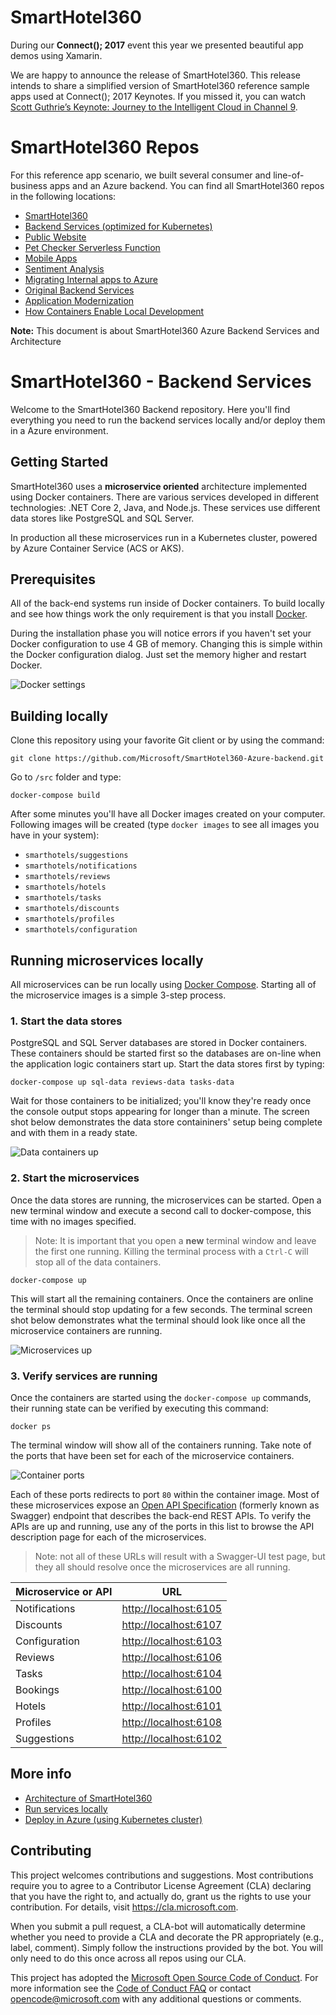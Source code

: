 # SmartHotel360
During our **Connect(); 2017** event this year we presented beautiful app demos using Xamarin.

We are happy to announce the release of SmartHotel360. This release intends to share a simplified version of SmartHotel360 reference sample apps used at Connect(); 2017 Keynotes. If you missed it, you can watch <a href="https://channel9.msdn.com/Events/Connect/2017/K100">Scott Guthrie’s Keynote: Journey to the Intelligent Cloud in Channel 9</a>.

# SmartHotel360 Repos
For this reference app scenario, we built several consumer and line-of-business apps and an Azure backend. You can find all SmartHotel360 repos in the following locations:

* [SmartHotel360 ](https://github.com/Microsoft/SmartHotel360)
* [Backend Services (optimized for Kubernetes)](https://github.com/Microsoft/SmartHotel360-AKS-DevSpaces-Demo)
* [Public Website](https://github.com/Microsoft/SmartHotel360-public-web)
* [Pet Checker Serverless Function](https://github.com/Microsoft/SmartHotel360-PetCheckerFunction)
* [Mobile Apps](https://github.com/Microsoft/SmartHotel360-mobile-desktop-apps)
* [Sentiment Analysis](https://github.com/Microsoft/SmartHotel360-Sentiment-Analysis-App)
* [Migrating Internal apps to Azure](https://github.com/Microsoft/SmartHotel360-internal-booking-apps)
* [Original Backend Services](https://github.com/Microsoft/SmartHotel360-Azure-backend)
* [Application Modernization](https://github.com/Microsoft/SmartHotel360-AppModernization)
* [How Containers Enable Local Development](https://github.com/microsoft/SmartHotel360-ContainersForLocalDev)

**Note:** This document is about SmartHotel360 Azure Backend Services and Architecture

# SmartHotel360 - Backend Services

Welcome to the SmartHotel360 Backend repository. Here you'll find everything you need to run the backend services locally and/or deploy them in a Azure environment.

## Getting Started

SmartHotel360 uses a **microservice oriented** architecture implemented using Docker containers. There are various services developed in different technologies: .NET Core 2, Java, and Node.js. These services use different data stores like PostgreSQL and SQL Server.

In production all these microservices run in a Kubernetes cluster, powered by Azure Container Service (ACS or AKS).

## Prerequisites

All of the back-end systems run inside of Docker containers. To build locally and see how things work the only requirement is that you install [Docker](https://www.docker.com/). 

During the installation phase you will notice errors if you haven't set your Docker configuration to use 4 GB of memory. Changing this is simple within the Docker configuration dialog. Just set the memory higher and restart Docker. 

![Docker settings](docs/docker-settings.png)

## Building locally

Clone this repository using your favorite Git client or by using the command: 

`git clone https://github.com/Microsoft/SmartHotel360-Azure-backend.git`

Go to `/src` folder and type:

```
docker-compose build
```

After some minutes you'll have all Docker images created on your computer. Following images will be created (type `docker images` to see all images you have in your system):

* `smarthotels/suggestions`
* `smarthotels/notifications`
* `smarthotels/reviews`
* `smarthotels/hotels`
* `smarthotels/tasks`
* `smarthotels/discounts`
* `smarthotels/profiles`
* `smarthotels/configuration`

## Running microservices locally

All microservices can be run locally using [Docker Compose](https://docs.docker.com/compose/). Starting all of the microservice images is a simple 3-step process. 

### 1. Start the data stores

PostgreSQL and SQL Server databases are stored in Docker containers. These containers should be started first so the databases are on-line when the application logic containers start up. Start the data stores first by typing: 

```
docker-compose up sql-data reviews-data tasks-data
``` 

Wait for those containers to be initialized; you'll know they're ready once the console output stops appearing for longer than a minute. The screen shot below demonstrates the data store containiners' setup being complete and with them in a ready state. 

![Data containers up](docs/data-finished.png)

### 2. Start the microservices

Once the data stores are running, the microservices can be started. Open a new terminal window and execute a second call to docker-compose, this time with no images specified. 

> Note: It is important that you open a **new** terminal window and leave the first one running. Killing the terminal process with a `Ctrl-C` will stop all of the data containers.

```
docker-compose up
``` 
This will start all the remaining containers. Once the containers are online the terminal should stop updating for a few seconds. The terminal screen shot below demonstrates what the terminal should look like once all the microservice containers are running. 

![Microservices up](docs/microservices-up.png)

### 3. Verify services are running

Once the containers are started using the `docker-compose up` commands, their running state can be verified by executing this command:

```
docker ps
```

The terminal window will show all of the containers running. Take note of the ports that have been set for each of the microservice containers. 

![Container ports](docs/containers-and-ports.png)

Each of these ports redirects to port `80` within the container image. Most of these microservices expose an [Open API Specification](https://www.openapis.org/) (formerly known as Swagger) endpoint that describes the back-end REST APIs. To verify the APIs are up and running, use any of the ports in this list to browse the API description page for each of the microservices. 

> Note: not all of these URLs will result with a Swagger-UI test page, but they all should resolve once the microservices are all running. 

|Microservice or API|URL|
|---|---|
|Notifications|[http://localhost:6105](http://localhost:6105)|
|Discounts|[http://localhost:6107](http://localhost:6107)|
|Configuration|[http://localhost:6103](http://localhost:6103)|
|Reviews|[http://localhost:6106](http://localhost:6106)|
|Tasks|[http://localhost:6104](http://localhost:6104)|
|Bookings|[http://localhost:6100](http://localhost:6100)|
|Hotels|[http://localhost:6101](http://localhost:6101)|
|Profiles|[http://localhost:6108](http://localhost:6108)|
|Suggestions|[http://localhost:6102](http://localhost:6102)|

## More info

* [Architecture of SmartHotel360](./docs/architecture.md)
* [Run services locally](./docs/run-locally.md)
* [Deploy in Azure (using Kubernetes cluster)](./docs/run-azure.md)

## Contributing

This project welcomes contributions and suggestions.  Most contributions require you to agree to a
Contributor License Agreement (CLA) declaring that you have the right to, and actually do, grant us
the rights to use your contribution. For details, visit https://cla.microsoft.com.

When you submit a pull request, a CLA-bot will automatically determine whether you need to provide
a CLA and decorate the PR appropriately (e.g., label, comment). Simply follow the instructions
provided by the bot. You will only need to do this once across all repos using our CLA.

This project has adopted the [Microsoft Open Source Code of Conduct](https://opensource.microsoft.com/codeofconduct/).
For more information see the [Code of Conduct FAQ](https://opensource.microsoft.com/codeofconduct/faq/) or
contact [opencode@microsoft.com](mailto:opencode@microsoft.com) with any additional questions or comments.
